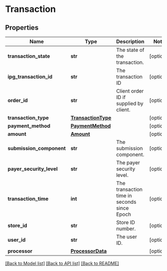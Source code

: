 # Transaction

## Properties
Name | Type | Description | Notes
------------ | ------------- | ------------- | -------------
**transaction_state** | **str** | The state of the transaction. | [optional] 
**ipg_transaction_id** | **str** | The transaction ID | [optional] 
**order_id** | **str** | Client order ID if supplied by client. | [optional] 
**transaction_type** | [**TransactionType**](TransactionType.md) |  | [optional] 
**payment_method** | [**PaymentMethod**](PaymentMethod.md) |  | [optional] 
**amount** | [**Amount**](Amount.md) |  | [optional] 
**submission_component** | **str** | The submission component. | [optional] 
**payer_security_level** | **str** | The payer security level. | [optional] 
**transaction_time** | **int** | The transaction time in seconds since Epoch | [optional] 
**store_id** | **str** | Store ID number. | [optional] 
**user_id** | **str** | The user ID. | [optional] 
**processor** | [**ProcessorData**](ProcessorData.md) |  | [optional] 

[[Back to Model list]](../README.md#documentation-for-models) [[Back to API list]](../README.md#documentation-for-api-endpoints) [[Back to README]](../README.md)


